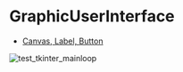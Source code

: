 # GraphicUserInterface

- [Canvas, Label, Button](https://github.com/meticulousdev/GraphicUserInterface/blob/main/Python/test_tkinter_mainloop.py)

![test_tkinter_mainloop](https://github.com/meticulousdev/ReinforcementLearningUsingPythonAndKeras/assets/83524779/062209cc-c01a-4de0-9128-f0e51034d3d7)
